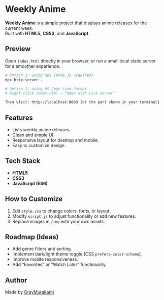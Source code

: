 # Weekly Anime

**Weekly Anime** is a simple project that displays anime releases for the current week.  
Built with **HTML5**, **CSS3**, and **JavaScript**.

## Preview

Open `index.html` directly in your browser, or run a small local static server for a smoother experience:

```bash
# Option 1: using npx (Node.js required)
npx http-server .

# Option 2: using VS Code Live Server
# Right-click index.html → “Open with Live Server”

Then visit: http://localhost:8080 (or the port shown in your terminal).
```

## Features

- Lists weekly anime releases.
- Clean and simple UI.
- Responsive layout for desktop and mobile.
- Easy to customize design.

## Tech Stack

- **HTML5**
- **CSS3**
- **JavaScript (ES6)**

## How to Customize

1. Edit `style.css` to change colors, fonts, or layout.
2. Modify `script.js` to adjust functionality or add new features.
3. Replace images in `/img` with your own assets.

## Roadmap (Ideas)

- Add genre filters and sorting.
- Implement dark/light theme toggle (CSS `prefers-color-scheme`).
- Improve mobile responsiveness.
- Add “Favorites” or “Watch Later” functionality.

## Author

Made by [GrayMurakami](https://github.com/GrayMurakami)
